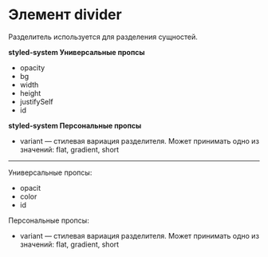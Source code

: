 # Элемент divider 
Разделитель используется для разделения сущностей.


**styled-system Универсальные пропсы**
- opacity
- bg
- width
- height
- justifySelf
- id

**styled-system Персональные пропсы**
- variant — стилевая вариация разделителя. Может принимать одно из значений: flat, gradient, short   


-----
Универсальные пропсы:
- opacit
- color
- id

Персональные пропсы:
- variant — стилевая вариация разделителя. Может принимать одно из значений: flat, gradient, short
